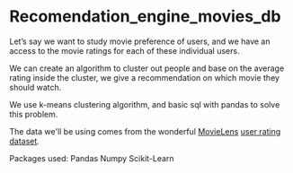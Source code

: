 # Recomendation_engine_movies_db
Let’s say we want to study movie preference of users, and we have an access to the movie ratings for each of these individual users.

We can create an algorithm to cluster out people and base on the average rating inside the cluster, we give a recommendation on which movie they should watch.

We use k-means clustering algorithm, and basic sql with pandas to solve this problem.

The data we'll be using comes from the wonderful [MovieLens](https://movielens.org/) [user rating dataset](https://grouplens.org/datasets/movielens/).

Packages used:
Pandas
Numpy
Scikit-Learn
